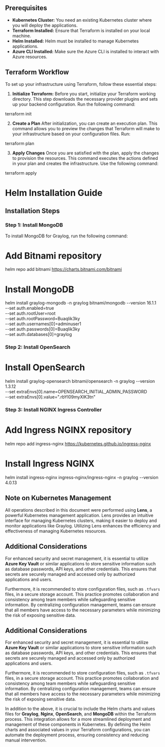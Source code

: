 ## Prerequisites

- **Kubernetes Cluster:** You need an existing Kubernetes cluster where you will deploy the applications.
- **Terraform Installed:** Ensure that Terraform is installed on your local machine.
- **Helm Installed:** Helm must be installed to manage Kubernetes applications.
- **Azure CLI Installed:** Make sure the Azure CLI is installed to interact with Azure resources.

## Terraform Workflow

To set up your infrastructure using Terraform, follow these essential steps:

1. **Initialize Terraform:**
   Before you start, initialize your Terraform working directory. This step downloads the necessary provider plugins and sets up your backend configuration. Run the following command:

terraform init

2. **Create a Plan**
    After initialization, you can create an execution plan. This command allows you to preview the changes that Terraform will make to your infrastructure based on your configuration files. Run:

terraform plan

3. **Apply Changes**
     Once you are satisfied with the plan, apply the changes to provision the resources. This command executes the actions defined in your plan and creates the infrastructure. Use the following command:

terraform apply

# Helm Installation Guide

## Installation Steps

### Step 1: Install MongoDB

To install MongoDB for Graylog, run the following command:

# Add Bitnami repository
helm repo add bitnami https://charts.bitnami.com/bitnami

# Install MongoDB
helm install graylog-mongodb -n graylog bitnami/mongodb --version 16.1.1 \
  --set auth.enabled=true \
  --set auth.rootUser=root \
  --set auth.rootPassword=Buaqlik3ky \
  --set auth.usernames[0]=adminuser1 \
  --set auth.passwords[0]=Buaqlik3ky \
  --set auth.databases[0]=graylog


### Step 2: Install OpenSearch

# Install OpenSearch
helm install graylog-opensearch bitnami/opensearch -n graylog --version 1.3.12 \
  --set extraEnvs[0].name=OPENSEARCH_INITIAL_ADMIN_PASSWORD \
  --set extraEnvs[0].value=".rbYI09myXlK3tn"

### Step 3: Install NGINX Ingress Controller

# Add Ingress NGINX repository
helm repo add ingress-nginx https://kubernetes.github.io/ingress-nginx

# Install Ingress NGINX
helm install ingress-nginx ingress-nginx/ingress-nginx -n graylog --version 4.0.13

<!-- Default Class Name is nginx. -->

## Note on Kubernetes Management

All operations described in this document were performed using **Lens**, a powerful Kubernetes management application. Lens provides an intuitive interface for managing Kubernetes clusters, making it easier to deploy and monitor applications like Graylog. Utilizing Lens enhances the efficiency and effectiveness of managing Kubernetes resources.

## Additional Considerations

For enhanced security and secret management, it is essential to utilize **Azure Key Vault** or similar applications to store sensitive information such as database passwords, API keys, and other credentials. This ensures that secrets are securely managed and accessed only by authorized applications and users.

Furthermore, it is recommended to store configuration files, such as `.tfvars` files, in a secure storage account. This practice promotes collaboration and consistency among team members while safeguarding sensitive information. By centralizing configuration management, teams can ensure that all members have access to the necessary parameters while minimizing the risk of exposing sensitive data.

## Additional Considerations

For enhanced security and secret management, it is essential to utilize **Azure Key Vault** or similar applications to store sensitive information such as database passwords, API keys, and other credentials. This ensures that secrets are securely managed and accessed only by authorized applications and users.

Furthermore, it is recommended to store configuration files, such as `.tfvars` files, in a secure storage account. This practice promotes collaboration and consistency among team members while safeguarding sensitive information. By centralizing configuration management, teams can ensure that all members have access to the necessary parameters while minimizing the risk of exposing sensitive data.

In addition to the above, it is crucial to include the Helm charts and values files for **Graylog**, **Nginx**, **OpenSearch**, and **MongoDB** within the Terraform process. This integration allows for a more streamlined deployment and management of these components in Kubernetes. By defining the Helm charts and associated values in your Terraform configurations, you can automate the deployment process, ensuring consistency and reducing manual intervention.


